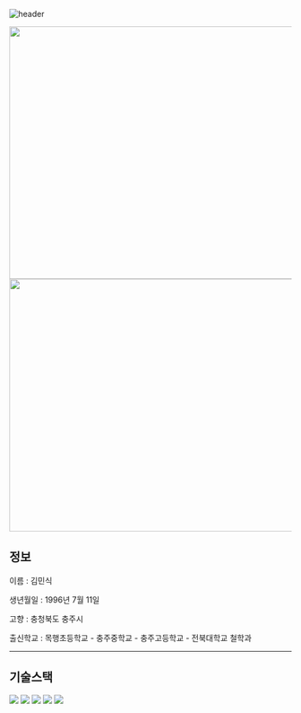 ![header](https://capsule-render.vercel.app/api?type=wave&color=auto&height=300&section=header&text=Kim%20MinSik&fontSize=90)

<p align="center">
  <img src="https://github.com/a184562/a184562/assets/122436475/63ecb182-9be7-4296-ad25-26226826c20b" height="450px" width="600px">
  <img src="https://github.com/a184562/a184562/assets/122436475/244d16b0-62a5-44f9-a0ac-6253d4f14abb" height="450px" width="600px">
</p>

## 정보
이름 : 김민식

생년월일 : 1996년 7월 11일

고향 : 충청북도 충주시

출신학교 : 목행초등학교 - 충주중학교 - 충주고등학교 - 전북대학교 철학과

---

## 기술스택
<img src="https://img.shields.io/badge/Unity-000000?style=plastic&logo=unity"/>
<img src="https://img.shields.io/badge/CSharp-000000?style=plastic&logo=csharp"/>
<img src="https://img.shields.io/badge/C++-000000?style=plastic&logo=cplusplus"/>
<img src="https://img.shields.io/badge/Python-000000?style=plastic&logo=python"/>
<img src="https://img.shields.io/badge/JavaScript-000000?style=plastic&logo=javascript"/>
